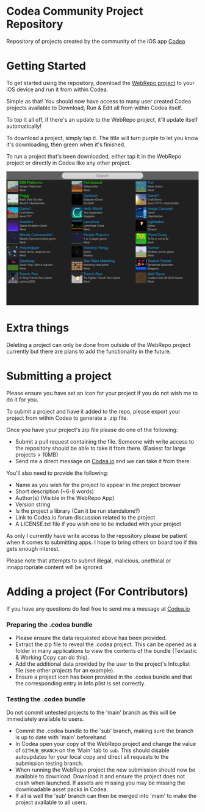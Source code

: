 # Codea Community Project Repository
Repository of projects created by the community of the iOS app [Codea](https://codea.io)

# Getting Started
To get started using the repository, download the [WebRepo project](https://github.com/steppers/codea-community-repo/releases) to your iOS device and run it from within Codea.

Simple as that! You should now have access to many user created Codea projects available to Download, Run & Edit all from within Codea itself.

To top it all off, if there's an update to the WebRepo project, it'll update itself automatically!

To download a project, simply tap it. The title will turn purple to let you know it's downloading, then green when it's finished.

To run a project that's been downloaded, either tap it in the WebRepo project or directly in Codea like any other project.

![iPad](https://github.com/steppers/codea-community-repo/raw/main/screenshots/1.0_ipad.jpg)

# Extra things
Deleting a project can only be done from outside of the WebRepo project currently but there are plans to add the functionality in the future.

# Submitting a project
Please ensure you have set an icon for your project if you do not wish me to do it for you.

To submit a project and have it added to the repo, please export your project from within Codea to generate a .zip file.

Once you have your project's zip file please do one of the following:
 - Submit a pull request containing the file. Someone with write access to the repository should be able to take it from there. (Easiest for large projects > 10MB)
 - Send me a direct message on [Codea.io](https://codea.io/talk/profile/36722/Steppers) and we can take it from there.

You'll also need to provide the following:
 - Name as you wish for the project to appear in the project browser
 - Short description (~6-8 words)
 - Author(s) (Visible in the WebRepo App)
 - Version string
 - Is the project a library (Can it be run standalone?)
 - Link to Codea.io forum discussion related to the project
 - A LICENSE.txt file if you wish one to be included with your project

As only I currently have write access to the repository please be patient when it comes to submitting apps. I hope to bring others on board too if this gets enough interest.

Please note that attempts to submit illegal, malicious, unethical or innappropriate content will be ignored.


# Adding a project (For Contributors)
If you have any questions do feel free to send me a message at [Codea.io](https://codea.io/talk/messages/inbox)

### Preparing the .codea bundle
- Please ensure the data requested above has been provided.
- Extract the zip file to reveal the .codea project. This can be opened as a folder in many applications to view the contents of the bundle (Textastic & Working Copy can do this).
- Add the additional data provided by the user to the project's Info.plist file (see other projects for an example).
- Ensure a project icon has been provided in the .codea bundle and that the corresponding entry in Info.plist is set correctly.

### Testing the .codea bundle
Do not commit untested projects to the 'main' branch as this will be immediately available to users.
- Commit the .codea bundle to the 'sub' branch, making sure the branch is up to date with 'main' beforehand
- In Codea open your copy of the WebRepo project and change the value of `GITHUB_BRANCH` on the 'Main' tab to `sub`. This should disable autoupdates for your local copy and direct all requests to the submission testing branch.
- When running the WebRepo project the new submission should now be available to download. Download it and ensure the project does not crash when launched. If assets are missing you may be missing the downloadable asset packs in Codea.
- If all is well the 'sub' branch can then be merged into 'main' to make the project available to all users.
